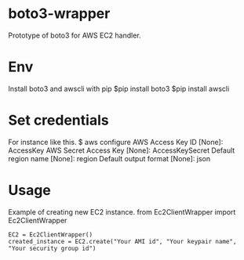 # boto3-wrapper
Prototype of boto3 for AWS EC2 handler.  

# Env  
Install boto3 and awscli with pip
    $pip install boto3
    $pip install awscli


# Set credentials
For instance like this.
    $ aws configure
    AWS Access Key ID [None]: AccessKey
    AWS Secret Access Key [None]: AccessKeySecret
    Default region name [None]: region
    Default output format [None]: json


# Usage  
Example of creating new EC2 instance.
    from Ec2ClientWrapper import Ec2ClientWrapper
    
    EC2 = Ec2ClientWrapper()
    created_instance = EC2.create("Your AMI id", "Your keypair name", "Your security group id")
